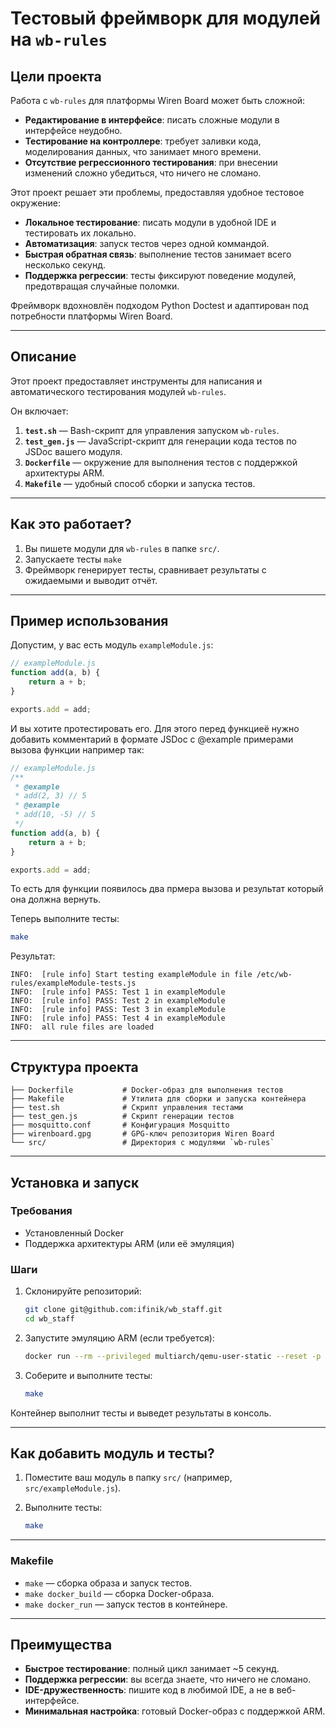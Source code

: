 # Тестовый фреймворк для модулей на `wb-rules`

## Цели проекта

Работа с `wb-rules` для платформы Wiren Board может быть сложной:

- **Редактирование в интерфейсе**: писать сложные модули в интерфейсе неудобно.
- **Тестирование на контроллере**: требует заливки кода, моделирования данных, что занимает много времени.
- **Отсутствие регрессионного тестирования**: при внесении изменений сложно убедиться, что ничего не сломано.

Этот проект решает эти проблемы, предоставляя удобное тестовое окружение:

- **Локальное тестирование**: писать модули в удобной IDE и тестировать их локально.
- **Автоматизация**: запуск тестов через одной коммандой.
- **Быстрая обратная связь**: выполнение тестов занимает всего несколько секунд.
- **Поддержка регрессии**: тесты фиксируют поведение модулей, предотвращая случайные поломки.

Фреймворк вдохновлён подходом Python Doctest и адаптирован под потребности платформы Wiren Board.

---

## Описание

Этот проект предоставляет инструменты для написания и автоматического тестирования модулей `wb-rules`.

Он включает:

1. **`test.sh`** — Bash-скрипт для управления запуском `wb-rules`.
2. **`test_gen.js`** — JavaScript-скрипт для генерации кода тестов по JSDoc вашего модуля.
3. **`Dockerfile`** — окружение для выполнения тестов с поддержкой архитектуры ARM.
4. **`Makefile`** — удобный способ сборки и запуска тестов.

---

## Как это работает?

1. Вы пишете модули для `wb-rules` в папке `src/`.
2. Запускаете тесты `make`
4. Фреймворк генерирует тесты, сравнивает результаты с ожидаемыми и выводит отчёт.

---

## Пример использования

Допустим, у вас есть модуль `exampleModule.js`:

```javascript
// exampleModule.js
function add(a, b) {
    return a + b;
}

exports.add = add;
```

И вы хотите протестировать его. Для этого перед функциеё нужно добавить комментарий
в формате JSDoc c @example примерами вызова функции например так:

```javascript
// exampleModule.js
/**
 * @example
 * add(2, 3) // 5
 * @example
 * add(10, -5) // 5
 */
function add(a, b) {
    return a + b;
}

exports.add = add;
```
То есть для функции появилось два прмера вызова и результат который она должна вернуть.

Теперь выполните тесты:

```bash
make
```

Результат:

```plaintext
INFO:  [rule info] Start testing exampleModule in file /etc/wb-rules/exampleModule-tests.js
INFO:  [rule info] PASS: Test 1 in exampleModule
INFO:  [rule info] PASS: Test 2 in exampleModule
INFO:  [rule info] PASS: Test 3 in exampleModule
INFO:  [rule info] PASS: Test 4 in exampleModule
INFO:  all rule files are loaded
```

---

## Структура проекта

```
├── Dockerfile           # Docker-образ для выполнения тестов
├── Makefile             # Утилита для сборки и запуска контейнера
├── test.sh              # Скрипт управления тестами
├── test_gen.js          # Скрипт генерации тестов
├── mosquitto.conf       # Конфигурация Mosquitto
├── wirenboard.gpg       # GPG-ключ репозитория Wiren Board
└── src/                 # Директория с модулями `wb-rules`
```

---

## Установка и запуск

### Требования

- Установленный Docker
- Поддержка архитектуры ARM (или её эмуляция)

### Шаги

1. Склонируйте репозиторий:

   ```bash
   git clone git@github.com:ifinik/wb_staff.git
   cd wb_staff
   ```

2. Запустите эмуляцию ARM (если требуется):

   ```bash
   docker run --rm --privileged multiarch/qemu-user-static --reset -p yes
   ```

3. Соберите и выполните тесты:

   ```bash
   make
   ```

Контейнер выполнит тесты и выведет результаты в консоль.

---

## Как добавить модуль и тесты?

1. Поместите ваш модуль в папку `src/` (например, `src/exampleModule.js`).
3. Выполните тесты:

   ```bash
   make
   ```
---

### Makefile

- `make` — сборка образа и запуск тестов.
- `make docker_build` — сборка Docker-образа.
- `make docker_run` — запуск тестов в контейнере.

---

## Преимущества

- **Быстрое тестирование**: полный цикл занимает ~5 секунд.
- **Поддержка регрессии**: вы всегда знаете, что ничего не сломано.
- **IDE-дружественность**: пишите код в любимой IDE, а не в веб-интерфейсе.
- **Минимальная настройка**: готовый Docker-образ с поддержкой ARM.
